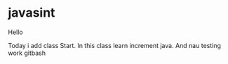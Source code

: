 # javasint
Hello

Today i add class Start. In this class learn increment java.
And nau testing work gitbash
